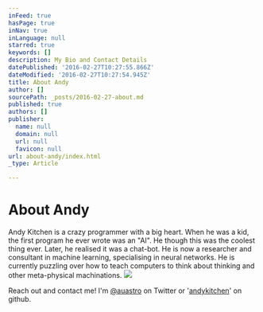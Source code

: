 ```yaml
---
inFeed: true
hasPage: true
inNav: true
inLanguage: null
starred: true
keywords: []
description: My Bio and Contact Details
datePublished: '2016-02-27T10:27:55.866Z'
dateModified: '2016-02-27T10:27:54.945Z'
title: About Andy
author: []
sourcePath: _posts/2016-02-27-about.md
published: true
authors: []
publisher:
  name: null
  domain: null
  url: null
  favicon: null
url: about-andy/index.html
_type: Article

---
```

# About Andy

Andy Kitchen is a crazy programmer with a big heart. When he was a kid, the first program he ever wrote was an "AI". He though this was the coolest thing ever. Later, he realised it was a chat-bot. He is now a researcher and consultant in machine learning, specialising in neural networks. He is currently puzzling over how to teach computers to think about thinking and other meta-physical machinations.
![](https://the-grid-user-content.s3-us-west-2.amazonaws.com/08cdaf72-5863-472c-89fe-f5d2f9028b41.jpg)

Reach out and contact me! I'm [@auastro][0] on Twitter or '[andykitchen][1]' on github.

[0]: http://www.twitter.com/auastro
[1]: http://www.github.com/andykitchen